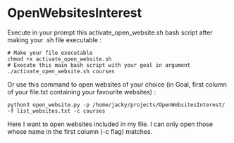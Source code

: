 # OpenWebsitesInterest

Execute in your prompt this activate_open_website.sh bash script after making your .sh file executable : 
```linux
# Make your file executable
chmod +x activate_open_website.sh
# Execute this main bash script with your goal in argument
./activate_open_website.sh courses
```  
Or use this command to open websites of your choice (in Goal, first column of your file.txt containing your favourite websites) :
```linux
python3 open_website.py -p /home/jacky/projects/OpenWebsitesInterest/ -f list_websites.txt -c courses
```
Here I want to open websites included in my file. I can only open those whose name in the first column (-c flag) matches.